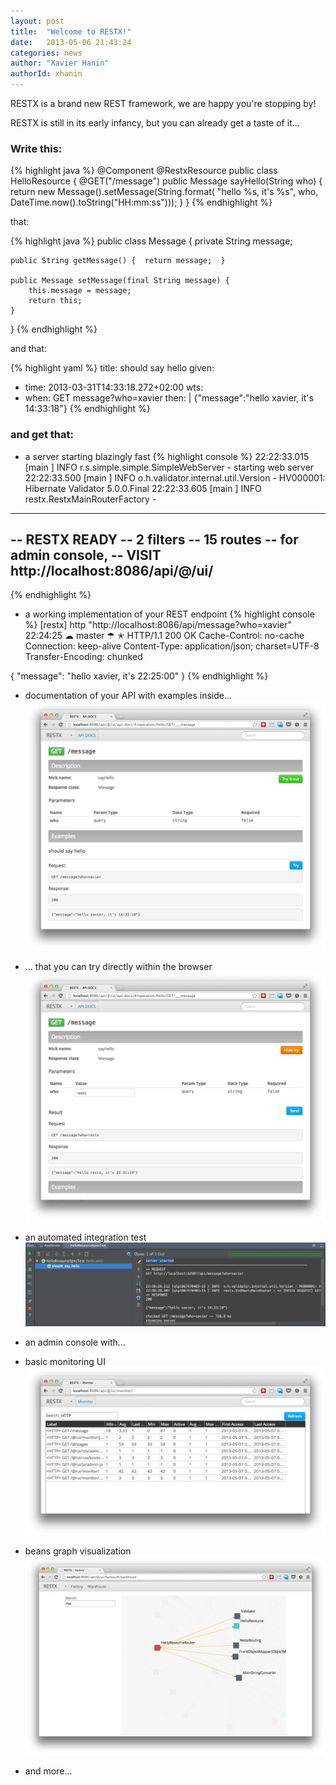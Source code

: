 ```yaml
---
layout: post
title:  "Welcome to RESTX!"
date:   2013-05-06 21:43:24
categories: news
author: "Xavier Hanin"
authorId: xhanin
---
```


RESTX is a brand new REST framework, we are happy you're stopping by!

RESTX is still in its early infancy, but you can already get a taste of it...

### Write this: 

{% highlight java %}
@Component @RestxResource
public class HelloResource {
    @GET("/message")
    public Message sayHello(String who) {
        return new Message().setMessage(String.format(
                "hello %s, it's %s",
                who, DateTime.now().toString("HH:mm:ss")));
    }
}
{% endhighlight %}

that:

{% highlight java %}
public class Message {
    private String message;

    public String getMessage() {  return message;  }

    public Message setMessage(final String message) {
        this.message = message;
        return this;
    }
}
{% endhighlight %}

and that:

{% highlight yaml %}
title: should say hello
given:
  - time: 2013-03-31T14:33:18.272+02:00
wts:
  - when: GET message?who=xavier
    then: |
      {"message":"hello xavier, it's 14:33:18"}
{% endhighlight %}

### and get that:

- a server starting blazingly fast
{% highlight console %}
22:22:33.015 [main             ] INFO  r.s.simple.simple.SimpleWebServer - starting web server
22:22:33.500 [main             ] INFO  o.h.validator.internal.util.Version - HV000001: Hibernate Validator 5.0.0.Final
22:22:33.605 [main             ] INFO  restx.RestxMainRouterFactory - 
--------------------------------------
 -- RESTX READY
 -- 2 filters
 -- 15 routes
 -- for admin console,
 --   VISIT http://localhost:8086/api/@/ui/
 --
{% endhighlight %}

- a working implementation of your REST endpoint
{% highlight console %}
[restx] http "http://localhost:8086/api/message?who=xavier"                                                                                                                                                           22:24:25  ☁  master ☂ ✭
HTTP/1.1 200 OK
Cache-Control: no-cache
Connection: keep-alive
Content-Type: application/json; charset=UTF-8
Transfer-Encoding: chunked

{
    "message": "hello xavier, it's 22:25:00"
}
{% endhighlight %}

- documentation of your API with examples inside...
![REST API documentation with RESTX example](/images/posts/api-doc-1.png)

- ... that you can try directly within the browser
![trying REST API with RESTX example](/images/posts/api-doc-2.png)

- an automated integration test
![automated integration test with RESTX](/images/posts/hello-integration-test.png)

- an admin console with...

- basic monitoring UI
![monitoring UI with RESTX](/images/posts/monitoring.png)

- beans graph visualization
![monitoring UI with RESTX](/images/posts/beans-graph.png)

- and more...

